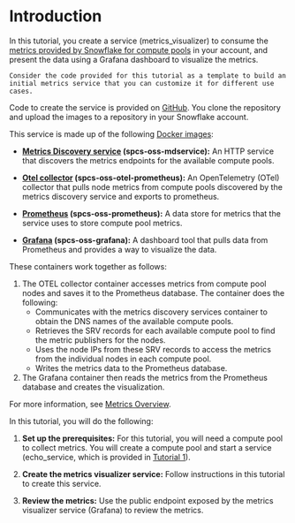 # Introduction

In this tutorial, you create a service (metrics_visualizer) to consume the [metrics provided by Snowflake for compute pools](https://docs.snowflake.com/LIMITEDACCESS/snowpark-container-services/compute-pool-metrics-overview) in your account, and present the data using a Grafana dashboard to visualize the metrics.

```commandline
Consider the code provided for this tutorial as a template to build an initial metrics service that you can customize it for different use cases.
```

Code to create the service is provided on [GitHub](https://github.com/Snowflake-Labs/spcs-templates/tree/main/user-metrics/metrics-service-grafana). You clone the repository and upload the images to a repository in your Snowflake account.

This service is made up of the following [Docker images](https://hub.docker.com/u/snowflakedb):

* **[Metrics Discovery service](https://github.com/Snowflake-Labs/spcs-templates/tree/main/user-metrics/mdservice) (spcs-oss-mdservice):** An HTTP service that discovers the metrics endpoints for the available compute pools.

* **[Otel collector](https://github.com/open-telemetry/opentelemetry-collector-contrib) (spcs-oss-otel-prometheus):** An OpenTelemetry (OTel) collector that pulls node metrics from compute pools discovered by the metrics discovery service and exports to prometheus.

* **[Prometheus](https://github.com/prometheus/prometheus) (spcs-oss-prometheus):** A data store for metrics that the service uses to store compute pool metrics.

* **[Grafana](https://github.com/grafana/grafana) (spcs-oss-grafana):** A dashboard tool that pulls data from Prometheus and provides a way to visualize the data.

These containers work together as follows:

1. The OTEL collector container accesses metrics from compute pool nodes and saves it to the Prometheus database. The container does the following:
    * Communicates with the metrics discovery services container to obtain the DNS names of the available compute pools.
    * Retrieves the SRV records for each available compute pool to find the metric publishers for the nodes.
    * Uses the node IPs from these SRV records to access the metrics from the individual nodes in each compute pool.
    * Writes the metrics data to the Prometheus database.
2. The Grafana container then reads the metrics from the Prometheus database and creates the visualization.

For more information, see [Metrics Overview](https://docs.snowflake.com/LIMITEDACCESS/snowpark-container-services/compute-pool-metrics-overview).

In this tutorial, you will do the following:

1. **Set up the prerequisites:**  For this tutorial, you will need a compute pool to collect metrics. You will create a compute pool and start a service (echo_service, which is provided in [Tutorial 1](https://docs.snowflake.com/developer-guide/snowpark-container-services/tutorials/tutorial-1)).

2. **Create the metrics visualizer service:** Follow instructions in this tutorial to create this service.

3. **Review the metrics:** Use the public endpoint exposed by the metrics visualizer service (Grafana) to review the metrics.
